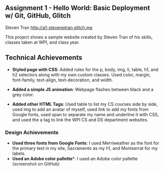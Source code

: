 Assignment 1 - Hello World: Basic Deployment w/ Git, GitHub, Glitch
---

Steven Tran http://a1-stevenptran.glitch.me

This project shows a sample website created by Steven Tran of his skills, classes taken at WPI, and class year.

## Technical Achievements
- **Styled page with CSS**: Added rules for the p, body, img, li, table, h1, and h2 selectors along with my own custom classes. 
Used color, margin, font-family, text-align, text-decoration, and width.

- **Added a simple JS animation**: Webpage flashes between black and a grey color.

- **Added other HTML Tags**: Used table to list my CS courses side by side, used img to add an avatar of myself, used link to add my fonts 
from Google fonts, used span to separate my name and underline it with CSS, and used the a tag to link the WPI CS and DS department websites.

### Design Achievements
- **Used three fonts from Google Fonts**: I used Merriweather as the font for the primary text in my site, Sacramento as my h1, and 
Montserrat for my labels.
- **Used an Adobe color pallette***: I used an Adobe color pallette (screenshot on GitHub)

